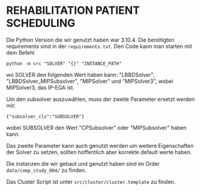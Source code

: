 # REHABILITATION PATIENT SCHEDULING

Die Python Version die wir genutzt haben war 3.10.4. Die benötigten requirements sind in der `requirements.txt`. Den Code kann man starten mit dem Befehl 
```
python -m src "SOLVER" "{}" "INSTANCE_PATH"
```
wo SOLVER den folgenden Wert haben kann: "LBBDSolver", "LBBDSolver_MIPSubsolver", "MIPSolver" und "MIPSolver3", wobei MIPSolver3, das IP-EGA ist.

Um den subsolver auszuwählen, muss der zweite Parameter ersetzt werden mit:
```
{"subsolver_cls":"SUBSOLVER"} 
```
wobei SUBSOLVER den Wert "CPSubsolver" oder "MIPSubsolver" haben kann.

Das zweite Parameter kann auch genutzt werden um weitere Eigenschaften der Solver zu setzen, sollten hoffentlich aber korrekte default werte haben.

Die instanzen die wir gebaut und genutzt haben sind im Order `data/comp_study_004/` zu finden.

Das Cluster Script ist unter `src/cluster/cluster.template` zu finden.